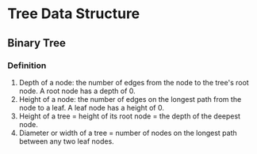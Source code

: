 # Tree Data Structure #
## Binary Tree ##
### Definition ###
1. Depth of a node: the number of edges from the node to the tree's root node. A root node has a depth of 0.
2. Height of a node: the number of edges on the longest path from the node to a leaf. A leaf node has a height of 0.
3. Height of a tree = height of its root node = the depth of the deepest node.
4. Diameter or width of a tree = number of nodes on the longest path between any two leaf nodes.
